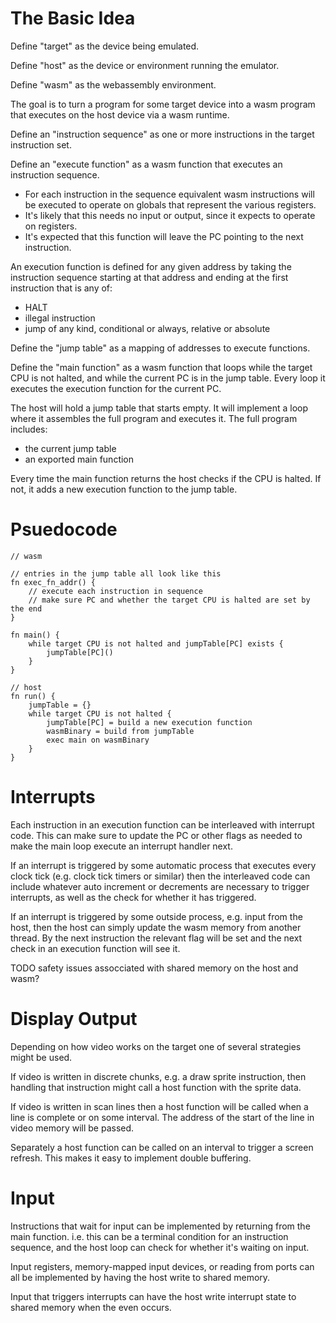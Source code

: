 # The Basic Idea

Define "target" as the device being emulated.

Define "host" as the device or environment running the emulator.

Define "wasm" as the webassembly environment.

The goal is to turn a program for some target device into a wasm program that executes on the host device via a wasm runtime.

Define an "instruction sequence" as one or more instructions in the target instruction set.

Define an "execute function" as a wasm function that executes an instruction sequence.
- For each instruction in the sequence equivalent wasm instructions will be executed to operate on globals that represent the various
registers.
- It's likely that this needs no input or output, since it expects to operate on registers.
- It's expected that this function will leave the PC pointing to the next instruction.

An execution function is defined for any given address by taking the instruction sequence starting at that address and ending at the first
instruction that is any of:
- HALT
- illegal instruction
- jump of any kind, conditional or always, relative or absolute

Define the "jump table" as a mapping of addresses to execute functions.

Define the "main function" as a wasm function that loops while the target CPU is not halted, and while the current PC is in the jump table.
Every loop it executes the execution function for the current PC.

The host will hold a jump table that starts empty. It will implement a loop where it assembles the full program and executes it. The full
program includes:
- the current jump table
- an exported main function

Every time the main function returns the host checks if the CPU is halted. If not, it adds a new execution function to the jump table.

# Psuedocode

```
// wasm

// entries in the jump table all look like this
fn exec_fn_addr() {
	// execute each instruction in sequence
	// make sure PC and whether the target CPU is halted are set by the end
}

fn main() {
	while target CPU is not halted and jumpTable[PC] exists {
		jumpTable[PC]()
	}
}
```

```
// host
fn run() {
	jumpTable = {}
	while target CPU is not halted {
		jumpTable[PC] = build a new execution function
		wasmBinary = build from jumpTable
		exec main on wasmBinary
	}
}
```

# Interrupts

Each instruction in an execution function can be interleaved with interrupt code. This can make sure to update the PC or other flags as
needed to make the main loop execute an interrupt handler next.

If an interrupt is triggered by some automatic process that executes every clock tick (e.g. clock tick timers or similar) then the
interleaved code can include whatever auto increment or decrements are necessary to trigger interrupts, as well as the check for whether it
has triggered.

If an interrupt is triggered by some outside process, e.g. input from the host, then the host can simply update the wasm memory from another
thread. By the next instruction the relevant flag will be set and the next check in an execution function will see it.

TODO safety issues assocciated with shared memory on the host and wasm?

# Display Output

Depending on how video works on the target one of several strategies might be used.

If video is written in discrete chunks, e.g. a draw sprite instruction, then handling that instruction might call a host function with the
sprite data.

If video is written in scan lines then a host function will be called when a line is complete or on some interval. The address of
the start of the line in video memory will be passed.

Separately a host function can be called on an interval to trigger a screen refresh. This makes it easy to implement double buffering.

# Input

Instructions that wait for input can be implemented by returning from the main function. i.e. this can be a terminal condition for an
instruction sequence, and the host loop can check for whether it's waiting on input.

Input registers, memory-mapped input devices, or reading from ports can all be implemented by having the host write to shared memory.

Input that triggers interrupts can have the host write interrupt state to shared memory when the even occurs.
